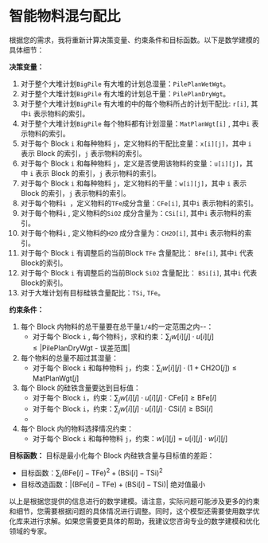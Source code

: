 # 智能物料混匀配比

根据您的需求，我将重新计算决策变量、约束条件和目标函数。以下是数学建模的具体细节：

**决策变量：**

1. 对于整个大堆计划`BigPile` 有大堆的计划总湿量：`PilePlanWetWgt`。
2. 对于整个大堆计划`BigPile` 有大堆的计划总干量：`PilePlanDryWgt`。
3. 对于整个大堆计划`BigPile` 有大堆的中的每个物料所占的计划干配比: `r[i]`, 其中`i` 表示物料的索引。
4. 对于整个大堆计划`BigPile` 每个物料都有计划湿量：`MatPlanWgt[i]` , 其中`i` 表示物料的索引。
5. 对于每个 Block `i` 和每种物料 `j`，定义物料的干配比变量：`x[i][j]`，其中 `i` 表示 Block 的索引，`j` 表示物料的索引。
6. 对于每个 Block `i` 和每种物料 `j`，定义是否使用该物料的变量：`u[i][j]`，其中 `i` 表示 Block 的索引，`j` 表示物料的索引。
7. 对于每个 Block `i` 和每种物料 `j`，定义物料的干量：`w[i][j]`，其中 `i` 表示 Block 的索引，`j` 表示物料的索引。
8. 对于每个物料`i `，定义物料的`TFe`成分含量：`CFe[i]`, 其中`i` 表示物料的索引。
9. 对于每个物料`i` , 定义物料的`SiO2` 成分含量为：`CSi[i]`, 其中`i` 表示物料的索引。
10. 对于每个物料`i` , 定义物料的`H2O` 成分含量为：`CH2O[i]`, 其中`i` 表示物料的索引。
11. 对于每个 Block `i` 有调整后的当前Block `TFe` 含量配比： `BFe[i]`, 其中`i` 代表Block的索引。
12. 对于每个 Block `i` 有调整后的当前Block `SiO2` 含量配比： `BSi[i]`, 其中`i` 代表Block的索引。
13. 对于大堆计划有目标硅铁含量配比：`TSi`, `TFe`。

**约束条件：**

1. 每个 Block 内物料的总干量要在总干量`1/4`的一定范围之内--：
   - 对于每个 Block `i` , 每个物料`j`，求和约束：$\sum_{j} w[i][j] \cdot u[i][j] \leq \left| \text{PilePlanDryWgt - 误差范围} \right|$
2. 每个物料的总量不超过其湿量：
   - 对于每个 Block `i` 和每种物料 `j`，约束：$\sum_{i} w[i][j] \cdot \left(1+\text{CH2O}[j] \right) \leq \text{MatPlanWgt}[j]$
3. 每个 Block 的硅铁含量要达到目标值：
   - 对于每个 Block `i`，约束：$\sum_{j} w[i][j] \cdot u[i][j] \cdot \text{CFe}[i] \geq \text{BFe}[i]$
   - 对于每个 Block `i`，约束：$\sum_{j} w[i][j] \cdot u[i][j] \cdot \text{CSi}[i] \geq \text{BSi}[i]$
   - 
4. 每个 Block 内的物料选择情况约束：
   - 对于每个 Block `i` 和每种物料 `j`，约束：$w[i][j] = u[i][j]  \cdot w[i][j]$

**目标函数：** 目标是最小化每个 Block 内硅铁含量与目标值的差距：

- 目标函数：$\sum_{i} (\text{BFe}[i] - \text{TFe})^2 + (\text{BSi}[i] - \text{TSi})^2$
- 目标改造函数：$| (\text{BFe}[i] - \text{TFe}) + (\text{BSi}[i] - \text{TSi}) |$ 绝对值最小

以上是根据您提供的信息进行的数学建模。请注意，实际问题可能涉及更多的约束和细节，您需要根据问题的具体情况进行调整。同时，这个模型还需要使用数学优化库来进行求解。如果您需要更具体的帮助，我建议您咨询专业的数学建模和优化领域的专家。

